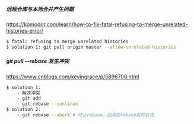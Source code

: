 ##### 远程仓库与本地合并产生问题

 https://komodor.com/learn/how-to-fix-fatal-refusing-to-merge-unrelated-histories-error/

```bash
$ fatal: refusing to merge unrelated histories
$ solution 1: git pull origin master --allow-unrelated-histories
```

##### git pull  --rebase 发生冲突

https://www.cnblogs.com/kevingrace/p/5896706.html

```bash
$ solution 1: 
	- 解决冲突
	- git add
	- git rebase --continue
$ solution 2:
	- git rebase --abort # 终止rebase，回滚到rebase前的状态
```

